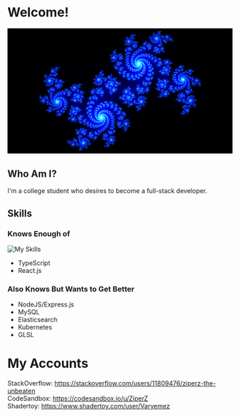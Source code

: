 # Welcome!
![fractal](/ziperian_julia_fractal.png)

## Who Am I?
I'm a college student who desires to become a full-stack developer.

## Skills
### Knows Enough of
![My Skills](https://skillicons.dev/icons?i=ts,react)
- TypeScript
- React.js

### Also Knows But Wants to Get Better
- NodeJS/Express.js
- MySQL
- Elasticsearch
- Kubernetes
- GLSL

# My Accounts
StackOverflow: https://stackoverflow.com/users/11809476/ziperz-the-unbeaten \
CodeSandbox: https://codesandbox.io/u/ZiperZ \
Shadertoy:   https://www.shadertoy.com/user/Varyemez
